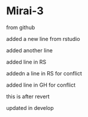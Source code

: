 # Mirai-3
from github

added a new line from rstudio

added another line

added line in RS

addedn a line in RS for conflict

added line in GH for conflict

this is after revert

updated in develop